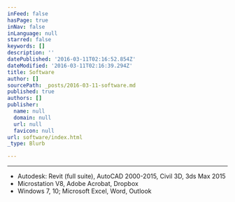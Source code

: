```yaml
---
inFeed: false
hasPage: true
inNav: false
inLanguage: null
starred: false
keywords: []
description: ''
datePublished: '2016-03-11T02:16:52.854Z'
dateModified: '2016-03-11T02:16:39.294Z'
title: Software
author: []
sourcePath: _posts/2016-03-11-software.md
published: true
authors: []
publisher:
  name: null
  domain: null
  url: null
  favicon: null
url: software/index.html
_type: Blurb

---
```

****

* Autodesk: Revit (full suite), AutoCAD 2000-2015, Civil 3D, 3ds Max 2015
* Microstation V8, Adobe Acrobat, Dropbox
* Windows 7, 10; Microsoft Excel, Word, Outlook